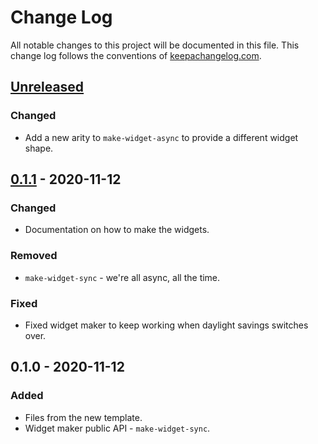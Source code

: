 # Change Log
All notable changes to this project will be documented in this file. This change log follows the conventions of [keepachangelog.com](http://keepachangelog.com/).

## [Unreleased]
### Changed
- Add a new arity to `make-widget-async` to provide a different widget shape.

## [0.1.1] - 2020-11-12
### Changed
- Documentation on how to make the widgets.

### Removed
- `make-widget-sync` - we're all async, all the time.

### Fixed
- Fixed widget maker to keep working when daylight savings switches over.

## 0.1.0 - 2020-11-12
### Added
- Files from the new template.
- Widget maker public API - `make-widget-sync`.

[Unreleased]: https://github.com/your-name/search_engine/compare/0.1.1...HEAD
[0.1.1]: https://github.com/your-name/search_engine/compare/0.1.0...0.1.1
